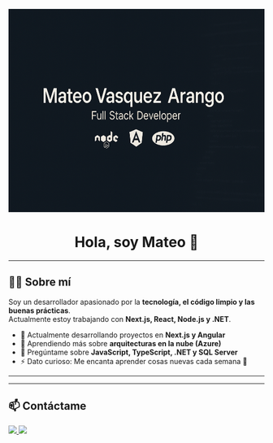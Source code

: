 <!-- Banner -->
<p align="center">
  <img src="./assets/banner.png" alt="Banner" width="100%;" style="height: 25rem" />
</p>

<h1 align="center">Hola, soy Mateo 👋</h1>

---

## 👨‍💻 Sobre mí
Soy un desarrollador apasionado por la **tecnología, el código limpio y las buenas prácticas**.  
Actualmente estoy trabajando con **Next.js, React, Node.js y .NET**.  

- 🔭 Actualmente desarrollando proyectos en **Next.js y Angular**  
- 🌱 Aprendiendo más sobre **arquitecturas en la nube (Azure)**  
- 💬 Pregúntame sobre **JavaScript, TypeScript, .NET y SQL Server**  
- ⚡ Dato curioso: Me encanta aprender cosas nuevas cada semana 🚀  

---
<!--
--- ## 🚀 Proyectos Destacados

### 📌 [Calendario.API](https://github.com/mateo2868/Calendario.API)
API construida en **.NET** con arquitectura en capas para gestión de calendarios.  

### 📌 [Portafolio con Next.js](https://github.com/mateo2868/mi-portafolio)
Un portafolio moderno con **Next.js + TailwindCSS**.  

### 📌 [Tienda Online Angular](https://github.com/mateo2868/tienda-angular)
Migración de una tienda online de **Next.js a Angular**.  
 -->
---

## 📫 Contáctame
<p align="left">
  <a href="https://www.linkedin.com/in/mateo-v%C3%A1squez-843a48172/" target="_blank">
    <img src="https://img.shields.io/badge/LinkedIn-0077B5?style=for-the-badge&logo=linkedin&logoColor=white"/>
  </a>
  <a href="mailto:mateovasqueza@gmail.com">
    <img src="https://img.shields.io/badge/Email-D14836?style=for-the-badge&logo=gmail&logoColor=white"/>
  </a>
<!--   <a href="https://copa-raiz.com" target="_blank">
    <img src="https://img.shields.io/badge/Website-000000?style=for-the-badge&logo=vercel&logoColor=white"/>
  </a> -->
</p>
